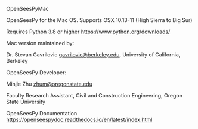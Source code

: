 OpenSeesPyMac

OpenSeesPy for the Mac OS. Supports OSX 10.13-11 (High Sierra to Big Sur)

Requires Python 3.8 or higher <https://www.python.org/downloads/> 

Mac version maintained by:

Dr. Stevan Gavrilovic <gavrilovic@berkeley.edu>,
University of California, Berkeley

OpenSeesPy Developer:

Minjie Zhu <zhum@oregonstate.edu>

Faculty Research Assistant,
Civil and Construction Engineering,
Oregon State University

OpenSeesPy Documentation <https://openseespydoc.readthedocs.io/en/latest/index.html>


